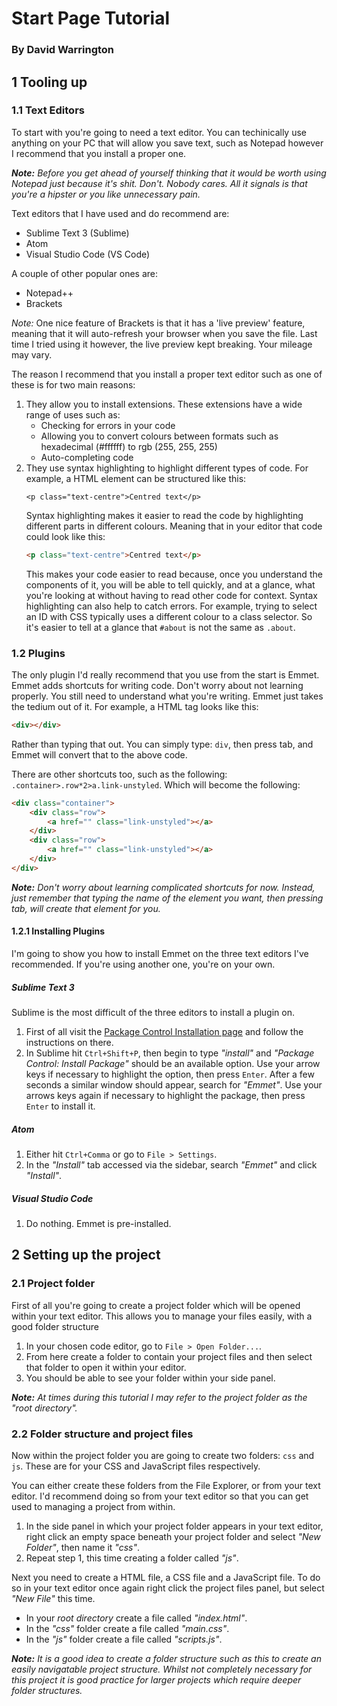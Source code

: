 # Start Page Tutorial
### By David Warrington

## 1 Tooling up

### 1.1 Text Editors

To start with you're going to need a text editor. You can techinically use anything on your PC that will allow you save text, such as Notepad however I recommend that you install a proper one.

___Note:__ Before you get ahead of yourself thinking that it would be worth using Notepad just because it's shit. Don't. Nobody cares. All it signals is that you're a hipster or you like unnecessary pain._

Text editors that I have used and do recommend are:
* Sublime Text 3 (Sublime)
* Atom
* Visual Studio Code (VS Code)

A couple of other popular ones are:
* Notepad++
* Brackets

_Note:_ One nice feature of Brackets is that it has a 'live preview' feature, meaning that it will auto-refresh your browser when you save the file. Last time I tried using it however, the live preview kept breaking. Your mileage may vary.

The reason I recommend that you install a proper text editor such as one of these is for two main reasons:
1. They allow you to install extensions. These extensions have a wide range of uses such as:
	* Checking for errors in your code
	* Allowing you to convert colours between formats such as hexadecimal (#ffffff) to rgb (255, 255, 255)
	* Auto-completing code
2. They use syntax highlighting to highlight different types of code. For example, a HTML element can be structured like this:
    ```
    <p class="text-centre">Centred text</p>
    ``` 
    Syntax highlighting makes it easier to read the code by highlighting different parts in different colours. Meaning that in your editor that code could look like this: 
    ```html
    <p class="text-centre">Centred text</p>
    ```
    This makes your code easier to read because, once you understand the components of it, you will be able to tell quickly, and at a glance, what you're looking at without having to read other code for context. Syntax highlighting can also help to catch errors. For example, trying to select an ID with CSS typically uses a different colour to a class selector. So it's easier to tell at a glance that ```#about``` is not the same as ```.about```.


### 1.2 Plugins

The only plugin I'd really recommend that you use from the start is Emmet. Emmet adds shortcuts for writing code. Don't worry about not learning properly. You still need to understand what you're writing. Emmet just takes the tedium out of it. For example, a HTML tag looks like this:
```html
<div></div>
```

Rather than typing that out. You can simply type: `div`, then press tab, and Emmet will convert that to the above code.

There are other shortcuts too, such as the following: `.container>.row*2>a.link-unstyled`. Which will become the following:
```html
<div class="container">
    <div class="row">
        <a href="" class="link-unstyled"></a>
    </div>
    <div class="row">
        <a href="" class="link-unstyled"></a>
    </div>
</div>
```
___Note:__ Don't worry about learning complicated shortcuts for now. Instead, just remember that typing the name of the element you want, then pressing tab, will create that element for you._

#### 1.2.1 Installing Plugins

I'm going to show you how to install Emmet on the three text editors I've recommended. If you're using another one, you're on your own.

##### Sublime Text 3

Sublime is the most difficult of the three editors to install a plugin on.
1. First of all visit the [Package Control Installation page](https://packagecontrol.io/installation) and follow the instructions on there.
2. In Sublime hit `Ctrl+Shift+P`, then begin to type _"install"_ and _"Package Control: Install Package"_ should be an available option. Use your arrow keys if necessary to highlight the option, then press `Enter`. After a few seconds a similar window should appear, search for _"Emmet"_. Use your arrows keys again if necessary to highlight the package, then press `Enter` to install it.

##### Atom

1. Either hit `Ctrl+Comma` or go to `File > Settings`.
2. In the _"Install"_ tab accessed via the sidebar, search _"Emmet"_ and click _"Install"_.

##### Visual Studio Code

1. Do nothing. Emmet is pre-installed.

## 2 Setting up the project

### 2.1 Project folder

First of all you're going to create a project folder which will be opened within your text editor. This allows you to manage your files easily, with a good folder structure
1. In your chosen code editor, go to `File > Open Folder...`.
2. From here create a folder to contain your project files and then select that folder to open it within your editor.
3. You should be able to see your folder within your side panel.

___Note:__ At times during this tutorial I may refer to the project folder as the "root directory"._

### 2.2 Folder structure and project files

Now within the project folder you are going to create two folders: `css` and `js`. These are for your CSS and JavaScript files respectively.

You can either create these folders from the File Explorer, or from your text editor. I'd recommend doing so from your text editor so that you can get used to managing a project from within.
1. In the side panel in which your project folder appears in your text editor, right click an empty space beneath your project folder and select _"New Folder"_, then name it _"css"_.
2. Repeat step 1, this time creating a folder called _"js"_.

Next you need to create a HTML file, a CSS file and a JavaScript file. To do so in your text editor once again right click the project files panel, but select _"New File"_ this time.
* In your _root directory_ create a file called _"index.html"_.
* In the _"css"_ folder create a file called _"main.css"_.
* In the _"js"_ folder create a file called _"scripts.js"_.

___Note:__ It is a good idea to create a folder structure such as this to create an easily navigatable project structure. Whilst not completely necessary for this project it is good practice for larger projects which require deeper folder structures._
